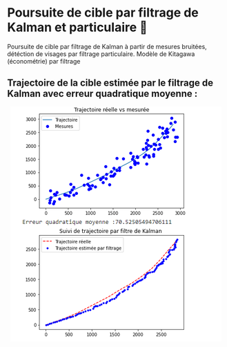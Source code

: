 # Poursuite de cible par filtrage de Kalman et particulaire 📡

Poursuite de cible par filtrage de Kalman à partir de mesures bruitées, détéction de visages par filtrage particulaire. Modèle de Kitagawa (économétrie) par filtrage


## Trajectoire de la cible estimée par le filtrage de Kalman avec erreur quadratique moyenne : 



<p align="center">
  <img width="490" height="543" src="kalm.PNG" >
</p>
